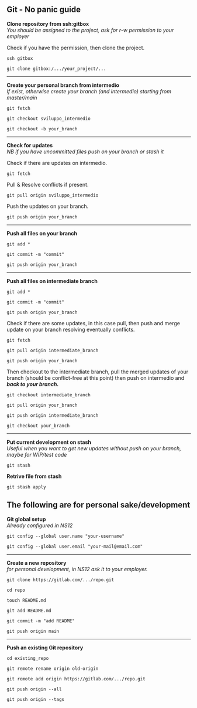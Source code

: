 

  
  

## Git - No panic guide

 
**Clone repository from ssh:gitbox**                               
*You should be assigned to the project, ask for r-w permission to your employer*

Check if you have the permission, then clone the project.
````
ssh gitbox

git clone gitbox:/.../your_project/...
````
----

**Create your personal branch from intermedio**                            
*If exist, otherwise create your branch (and intermedio) starting from master/main*

  
````
git fetch

git checkout sviluppo_intermedio

git checkout -b your_branch

````
----

**Check for updates**                                               
*NB if you have uncommitted files push on your branch or stash it*


Check if there are updates on intermedio.
````
git fetch 
````
Pull & Resolve conflicts if present.
````
git pull origin sviluppo_intermedio
````
Push the updates on your branch.
````
git push origin your_branch
  ````

----
  

**Push all files on your branch**
````
git add *

git commit -m "commit"

git push origin your_branch
````

----
  

**Push all files on intermediate branch**

````
git add *

git commit -m "commit"

git push origin your_branch
````
Check if there are some updates, in this case pull, then push and merge update on your branch resolving eventually conflicts.
````
git fetch

git pull origin intermediate_branch

git push origin your_branch
````
Then checkout to the intermediate branch, pull the merged updates of your branch (should be conflict-free at this point) then push on intermedio and ***back to your branch.***
````
git checkout intermediate_branch 

git pull origin your_branch 

git push origin intermediate_branch 

git checkout your_branch
 ````

----

  

**Put current development on stash**  
*Useful when you want to get new updates without push on your branch, maybe for WIP/test code*
<br>
````
git stash
````
 
**Retrive file from stash**

  ````
  git stash apply
````


  

  

## The following are for personal sake/development

**Git global setup**  
*Already configured in NS12*
````
git config --global user.name "your-username"

git config --global user.email "your-mail@email.com"
````
  
----

  

**Create a new repository**  
*for personal development, in NS12 ask it to your employer.*
<br>
````
git clone https://gitlab.com/.../repo.git

cd repo

touch README.md

git add README.md

git commit -m "add README"

git push origin main

````

----

  

**Push an existing Git repository**
````
cd existing_repo

git remote rename origin old-origin

git remote add origin https://gitlab.com/.../repo.git

git push origin --all

git push origin --tags
````
